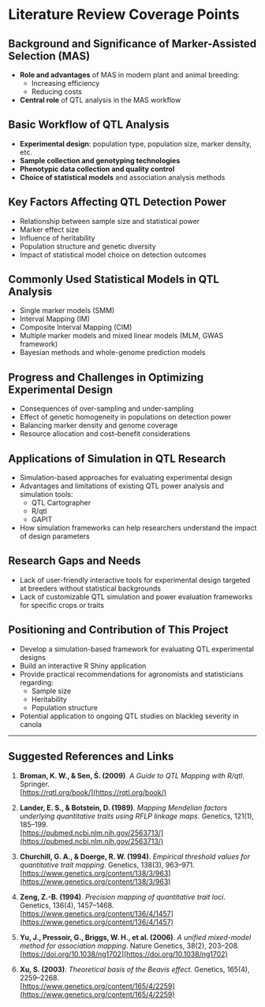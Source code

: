 # Literature Review Coverage Points

## Background and Significance of Marker-Assisted Selection (MAS)
- **Role and advantages** of MAS in modern plant and animal breeding:
  - Increasing efficiency
  - Reducing costs
- **Central role** of QTL analysis in the MAS workflow

## Basic Workflow of QTL Analysis
- **Experimental design**: population type, population size, marker density, etc.
- **Sample collection and genotyping technologies**
- **Phenotypic data collection and quality control**
- **Choice of statistical models** and association analysis methods

## Key Factors Affecting QTL Detection Power
- Relationship between sample size and statistical power
- Marker effect size
- Influence of heritability
- Population structure and genetic diversity
- Impact of statistical model choice on detection outcomes

## Commonly Used Statistical Models in QTL Analysis
- Single marker models (SMM)
- Interval Mapping (IM)
- Composite Interval Mapping (CIM)
- Multiple marker models and mixed linear models (MLM, GWAS framework)
- Bayesian methods and whole-genome prediction models

## Progress and Challenges in Optimizing Experimental Design
- Consequences of over-sampling and under-sampling
- Effect of genetic homogeneity in populations on detection power
- Balancing marker density and genome coverage
- Resource allocation and cost–benefit considerations

## Applications of Simulation in QTL Research
- Simulation-based approaches for evaluating experimental design
- Advantages and limitations of existing QTL power analysis and simulation tools:
  - QTL Cartographer
  - R/qtl
  - GAPIT
- How simulation frameworks can help researchers understand the impact of design parameters

## Research Gaps and Needs
- Lack of user-friendly interactive tools for experimental design targeted at breeders without statistical backgrounds
- Lack of customizable QTL simulation and power evaluation frameworks for specific crops or traits

## Positioning and Contribution of This Project
- Develop a simulation-based framework for evaluating QTL experimental designs
- Build an interactive R Shiny application
- Provide practical recommendations for agronomists and statisticians regarding:
  - Sample size
  - Heritability
  - Population structure
- Potential application to ongoing QTL studies on blackleg severity in canola

---

## Suggested References and Links
1. **Broman, K. W., & Sen, Ś. (2009)**. *A Guide to QTL Mapping with R/qtl*. Springer.  
   [https://rqtl.org/book/](https://rqtl.org/book/)

2. **Lander, E. S., & Botstein, D. (1989)**. *Mapping Mendelian factors underlying quantitative traits using RFLP linkage maps*. Genetics, 121(1), 185–199.  
   [https://pubmed.ncbi.nlm.nih.gov/2563713/](https://pubmed.ncbi.nlm.nih.gov/2563713/)

3. **Churchill, G. A., & Doerge, R. W. (1994)**. *Empirical threshold values for quantitative trait mapping*. Genetics, 138(3), 963–971.  
   [https://www.genetics.org/content/138/3/963](https://www.genetics.org/content/138/3/963)

4. **Zeng, Z.-B. (1994)**. *Precision mapping of quantitative trait loci*. Genetics, 136(4), 1457–1468.  
   [https://www.genetics.org/content/136/4/1457](https://www.genetics.org/content/136/4/1457)

5. **Yu, J., Pressoir, G., Briggs, W. H., et al. (2006)**. *A unified mixed-model method for association mapping*. Nature Genetics, 38(2), 203–208.  
   [https://doi.org/10.1038/ng1702](https://doi.org/10.1038/ng1702)

6. **Xu, S. (2003)**. *Theoretical basis of the Beavis effect*. Genetics, 165(4), 2259–2268.  
   [https://www.genetics.org/content/165/4/2259](https://www.genetics.org/content/165/4/2259)
